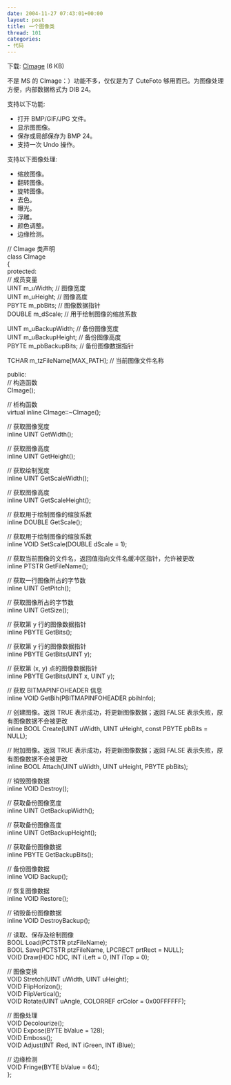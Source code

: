 ```yaml
---
date: 2004-11-27 07:43:01+00:00
layout: post
title: 一个图像类
thread: 101
categories:
- 代码
---
```


下载: [CImage](/assets/1101483036.rar) (6 KB)

  


不是 MS 的 CImage：）功能不多，仅仅是为了 CuteFoto 够用而已。为图像处理方便，内部数据格式为 DIB 24。

<!-- more -->  


支持以下功能:

  


  * 打开 BMP/GIF/JPG 文件。
  * 显示图图像。
  * 保存或局部保存为 BMP 24。
  * 支持一次 Undo 操作。

支持以下图像处理:

  


  * 缩放图像。
  * 翻转图像。
  * 旋转图像。
  * 去色。
  * 曝光。
  * 浮雕。
  * 颜色调整。
  * 边缘检测。

// CImage 类声明  
class CImage  
{  
protected:  
   // 成员变量  
   UINT m_uWidth;                  // 图像宽度  
   UINT m_uHeight;                 // 图像高度  
   PBYTE m_pbBits;                 // 图像数据指针  
   DOUBLE m_dScale;                // 用于绘制图像的缩放系数

  


   UINT m_uBackupWidth;            // 备份图像宽度  
   UINT m_uBackupHeight;           // 备份图像高度  
   PBYTE m_pbBackupBits;           // 备份图像数据指针

  


   TCHAR m_tzFileName[MAX_PATH];   // 当前图像文件名称

  


public:  
   // 构造函数  
   CImage();  
     
   // 析构函数  
   virtual inline CImage::~CImage();  
     
   // 获取图像宽度  
   inline UINT GetWidth();

  


   // 获取图像高度  
   inline UINT GetHeight();

  


   // 获取绘制宽度  
   inline UINT GetScaleWidth();

  


   // 获取图像高度  
   inline UINT GetScaleHeight();

  


   // 获取用于绘制图像的缩放系数  
   inline DOUBLE GetScale();

  


   // 获取用于绘制图像的缩放系数  
   inline VOID SetScale(DOUBLE dScale = 1);

  


   // 获取当前图像的文件名，返回值指向文件名缓冲区指针，允许被更改  
   inline PTSTR GetFileName();

  


   // 获取一行图像所占的字节数  
   inline UINT GetPitch();

  


   // 获取图像所占的字节数  
   inline UINT GetSize();

  


   // 获取第 y 行的图像数据指针  
   inline PBYTE GetBits();

  


   // 获取第 y 行的图像数据指针  
   inline PBYTE GetBits(UINT y);

  


   // 获取第 (x, y) 点的图像数据指针  
   inline PBYTE GetBits(UINT x, UINT y);

  


   // 获取 BITMAPINFOHEADER 信息  
   inline VOID GetBih(PBITMAPINFOHEADER pbihInfo);

  


   // 创建图像。返回 TRUE 表示成功，将更新图像数据；返回 FALSE 表示失败，原有图像数据不会被更改  
   inline BOOL Create(UINT uWidth, UINT uHeight, const PBYTE pbBits = NULL);

  


   // 附加图像。返回 TRUE 表示成功，将更新图像数据；返回 FALSE 表示失败，原有图像数据不会被更改  
   inline BOOL Attach(UINT uWidth, UINT uHeight, PBYTE pbBits);

  


   // 销毁图像数据  
   inline VOID Destroy();

  


   // 获取备份图像宽度  
   inline UINT GetBackupWidth();

  


   // 获取备份图像高度  
   inline UINT GetBackupHeight();

  


   // 获取备份图像数据  
   inline PBYTE GetBackupBits();

  


   // 备份图像数据  
   inline VOID Backup();

  


   // 恢复图像数据  
   inline VOID Restore();

  


   // 销毁备份图像数据  
   inline VOID DestroyBackup();

  


   // 读取、保存及绘制图像  
   BOOL Load(PCTSTR ptzFileName);  
   BOOL Save(PCTSTR ptzFileName, LPCRECT prtRect = NULL);  
   VOID Draw(HDC hDC, INT iLeft = 0, INT iTop = 0);

  


   // 图像变换  
   VOID Stretch(UINT uWidth, UINT uHeight);  
   VOID FlipHorizon();  
   VOID FlipVertical();  
   VOID Rotate(UINT uAngle, COLORREF crColor = 0x00FFFFFF);

  


   // 图像处理  
   VOID Decolourize();  
   VOID Expose(BYTE bValue = 128);  
   VOID Emboss();  
   VOID Adjust(INT iRed, INT iGreen, INT iBlue);

  


   // 边缘检测  
   VOID Fringe(BYTE bValue = 64);  
};

  
  

